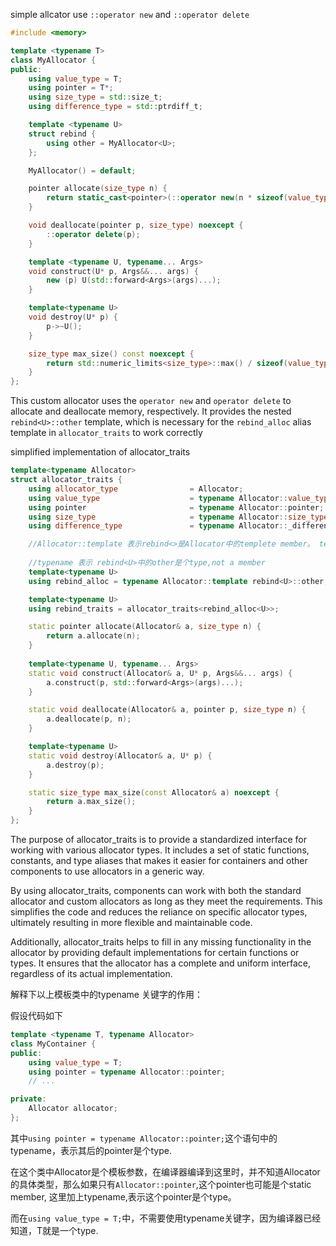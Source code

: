 simple allcator use `::operator new` and `::operator delete`
```c++
#include <memory>

template <typename T>
class MyAllocator {
public:
    using value_type = T;
    using pointer = T*;
    using size_type = std::size_t;
    using difference_type = std::ptrdiff_t;

    template <typename U>
    struct rebind {
        using other = MyAllocator<U>;
    };

    MyAllocator() = default;

    pointer allocate(size_type n) {
        return static_cast<pointer>(::operator new(n * sizeof(value_type)));
    }

    void deallocate(pointer p, size_type) noexcept {
        ::operator delete(p);
    }

    template <typename U, typename... Args>
    void construct(U* p, Args&&... args) {
        new (p) U(std::forward<Args>(args)...);
    }

    template<typename U>
    void destroy(U* p) {
        p->~U();
    }

    size_type max_size() const noexcept {
        return std::numeric_limits<size_type>::max() / sizeof(value_type);
    }
};
```
This custom allocator uses the `operator new` and `operator delete` to allocate and deallocate memory, respectively. It provides the nested `rebind<U>::other` template, which is necessary for the `rebind_alloc` alias template in `allocator_traits` to work correctly

simplified implementation of allocator_traits
```c++
template<typename Allocator>
struct allocator_traits {
    using allocator_type                = Allocator;
    using value_type                    = typename Allocator::value_type;
    using pointer                       = typename Allocator::pointer;
    using size_type                     = typename Allocator::size_type;
    using difference_type               = typename Allocator::_difference_type;

    //Allocator::template 表示rebind<>是Allocator中的templete member。 templete member就是在member之上加了模板参数，这个member可以是sub class, 可以是type name,可以是data member.
    
    //typename 表示 rebind<U>中的other是个type,not a member
    template<typename U>
    using rebind_alloc = typename Allocator::template rebind<U>::other; 

    template<typename U>
    using rebind_traits = allocator_traits<rebind_alloc<U>>;

    static pointer allocate(Allocator& a, size_type n) {
        return a.allocate(n);
    }
    
    template<typename U, typename... Args>
    static void construct(Allocator& a, U* p, Args&&... args) {
        a.construct(p, std::forward<Args>(args)...);
    }

    static void deallocate(Allocator& a, pointer p, size_type n) {
        a.deallocate(p, n);
    }

    template<typename U>
    static void destroy(Allocator& a, U* p) {
        a.destroy(p);
    }

    static size_type max_size(const Allocator& a) noexcept {
        return a.max_size();
    }
};
```

The purpose of allocator_traits is to provide a standardized interface for working with various allocator types. It includes a set of static functions, constants, and type aliases that makes it easier for containers and other components to use allocators in a generic way.


By using allocator_traits, components can work with both the standard allocator and custom allocators as long as they meet the requirements. This simplifies the code and reduces the reliance on specific allocator types, ultimately resulting in more flexible and maintainable code.


Additionally, allocator_traits helps to fill in any missing functionality in the allocator by providing default implementations for certain functions or types. It ensures that the allocator has a complete and uniform interface, regardless of its actual implementation.

解释下以上模板类中的typename 关键字的作用：

假设代码如下
```c++
template <typename T, typename Allocator>
class MyContainer {
public:
    using value_type = T;
    using pointer = typename Allocator::pointer;
    // ...

private:
    Allocator allocator;
};
```
其中`using pointer = typename Allocator::pointer;`这个语句中的typename，表示其后的pointer是个type.

在这个类中Allocator是个模板参数，在编译器编译到这里时，并不知道Allocator的具体类型，那么如果只有`Allocator::pointer`,这个pointer也可能是个static member, 这里加上typename,表示这个pointer是个type。

而在`using value_type = T;`中，不需要使用typename关键字，因为编译器已经知道，T就是一个type.


